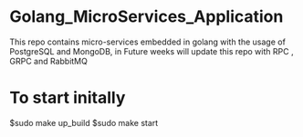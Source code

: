 # Golang_MicroServices_Application
This repo contains micro-services embedded in golang with the usage of PostgreSQL and MongoDB, in Future weeks will update this repo with RPC , GRPC and RabbitMQ


# To start initally 
$sudo make up_build
$sudo make start

<!-- for more knowledge please check the make file -->